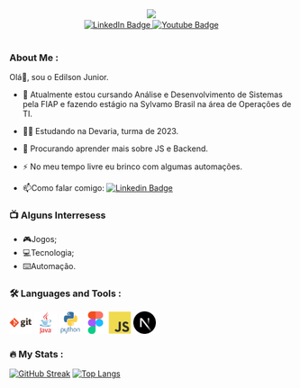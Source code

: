 <div id="header" align="center">

  <img src="https://media.giphy.com/media/vLlpbDafjgHystuJ0a/giphy.gif" width="100"/>

  <div id="badges">
  <a href="https://www.linkedin.com/in/edilsonrodrigues13/">
    <img src="https://img.shields.io/badge/LinkedIn-blue?style=for-the-badge&logo=linkedin&logoColor=white" alt="LinkedIn Badge"/>
  </a>
  <a href="https://instagram.com/dilso_jr/">
    <img src="https://img.shields.io/badge/Instagram-orange?style=for-the-badge&logo=instagram&logoColor=white" alt="Youtube Badge"/>
  </a>
  </div>

  <img src="https://komarev.com/ghpvc/?username=edrsjunior&style=flat-square&color=blue" alt=""/>
</div>



### About Me :

Olá👋, sou o Edilson Junior. 

- :telescope: Atualmente estou cursando Análise e Desenvolvimento de Sistemas pela FIAP e fazendo estágio na Sylvamo Brasil na área de Operações de TI.

- 👨‍💻 Estudando na Devaria, turma de 2023.
- :seedling: Procurando aprender mais sobre JS e Backend.

- :zap: No meu tempo livre eu brinco com algumas automações.

- :mailbox:Como falar comigo: [![Linkedin Badge](https://img.shields.io/badge/-Edilson-blue?style=flat&logo=Linkedin&logoColor=white)](https://www.linkedin.com/in/edrsjunior/)

### :tv: Alguns Interresess 
- 🎮Jogos;
- 💻Tecnologia;
- ⌨️Automação.

### :hammer_and_wrench: Languages and Tools :

<div id="languages">
    <img src="https://github.com/devicons/devicon/blob/master/icons/git/git-original-wordmark.svg" title="Git" **alt="Git" width="40" height="40"/>
    <img src="https://github.com/devicons/devicon/blob/master/icons/java/java-original-wordmark.svg" title="Java" **alt="Java" width="40" height="40"/>
    <img src="https://github.com/devicons/devicon/blob/master/icons/python/python-original-wordmark.svg" title="Python" **alt="Python" width="40" height="40"/>
    <img src="https://github.com/devicons/devicon/blob/master/icons/figma/figma-original.svg" title="Figma" **alt="Figma" width="40" height="40"/>
    <img src="https://github.com/devicons/devicon/blob/master/icons/javascript/javascript-original.svg" title="JS" **alt="JS" width="40" height="40"/>
    <img src="https://github.com/devicons/devicon/blob/master/icons/nextjs/nextjs-original.svg" title="NextJS" **alt="NextJS" width="40" height="40"/>
</div>

### :fire: My Stats :
[![GitHub Streak](http://github-readme-streak-stats.herokuapp.com?user=edrsjunior&theme=dark&background=000000)](https://git.io/streak-stats)
[![Top Langs](https://github-readme-stats.vercel.app/api/top-langs/?username=edrsjunior&layout=compact&theme=vision-friendly-dark)](https://github.com/anuraghazra/github-readme-stats)

<!---
- 👋 Hi, I’m @edrsjunior
- 👀 I’m interested in ...
- 🌱 I’m currently learning ...
- 💞️ I’m looking to collaborate on ...
- 📫 How to reach me ...


edrsjunior/edrsjunior is a ✨ special ✨ repository because its `README.md` (this file) appears on your GitHub profile.
You can click the Preview link to take a look at your changes.
--->
